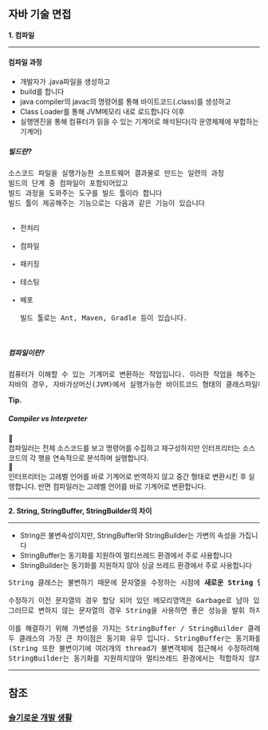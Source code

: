 <h2>자바 기술 면접</h2>
<b>1. 컴파일</b><br>
<hr>
<h4>컴파일 과정</h4>
<ul>
  <li>개발자가 .java파일을 생성하고</li>
  <li>build를 합니다</li>
  <li>java compiler의 javac의 명령어를 통해 바이트코드(.class)를 생성하고</li>
  <li>Class Loader를 통해 JVM메모리 내로 로드합니다 이후</li>
  <li>실행엔진을 통해 컴퓨터가 읽을 수 있는 기계어로 해석된다(각 운영체제에 부합하는 기계어)</li>
</ul>
<h5>빌드란?</h5>
<pre>
소스코드 파일을 실행가능한 소프트웨어 결과물로 만드는 일련의 과정
빌드의 단계 중 컴파일이 포함되어있고
빌드 과정을 도와주는 도구를 빌드 툴이라 합니다
빌드 툴이 제공해주는 기능으로는 다음과 같은 기능이 있습니다
<ul>
<li>전처리</li>
<li>컴파일</li>
<li>패키징</li>
<li>테스팅</li>
<li>배포</li>
빌드 툴로는 Ant, Maven, Gradle 등이 있습니다.
</ul>
</pre>

<h5>컴파일이란?</h5>
<pre>
컴퓨터가 이해할 수 있는 기계어로 변환하는 작업입니다. 이러한 작업을 해주는 프로그램을 가르켜 컴파일러(Compiler)라 합니다.
자바의 경우, 자바가상머신(JVM)에서 실행가능한 바이트코드 형태의 클래스파일이 생성이 됩니다.
</pre>
<strong>Tip.</strong>
<h5>Compiler vs Interpreter</h5>
🤚<br>
컴파일러는 전체 소스코드를 보고 명령어를 수집하고 재구성하지만
인터프리터는 소스코드의 각 행을 연속적으로 분석하며 실행합니다.
<br>
🤚 <br>
인터프리터는 고레벨 언어를 바로 기계어로 번역하지 않고 중간 형태로 변환시킨 후 실행합니다.
반면 컴파일러는 고레벨 언어를 바로 기계어로 변환합니다.
<hr>
<b>2. String, StringBuffer, StringBuilder의 차이 </b>
<hr>
<ul>
  <li>String은 불변속성이지만, StringBuffer와 StringBuilder는 가변의 속성을 가집니다</li>
  <li>StringBuffer는 동기화를 지원하여 멀티쓰레드 환경에서 주로 사용합니다</li>
  <li>StringBuilder는 동기화를 지원하지 않아 싱글 쓰레드 환경에서 주로 사용합니다</li>
</ul>
<pre>
String 클래스는 불변하기 때문에 문자열을 수정하는 시점에 <b>새로운 String 인스턴스</b>가 생성됩니다<br>
수정하기 이전 문자열의 경우 할당 되어 있던 메모리영역은 Garbage로 남아 있다가 GC(garbage collection)에 의해 사라집니다
그러므로 변하지 않는 문자열의 경우 String을 사용하면 좋은 성능을 발휘 하지만 추가 삭제 수정등 연산이 빈번할 경우 String 클래스는 힙 메모리에 많은 Garbage가 생성되어 메모리 부족이 발생 됩니다<br>
이를 해결하기 위해 가변성을 가지는 StringBuffer / StringBuilder 클래스가 도입되었으며, 
두 클래스의 가장 큰 차이점은 동기화 유무 입니다. StringBuffer는 동기화를 지원하여 멀티쓰레드 환경에서 안전하며
(String 또한 불변이기에 여러개의 thread가 불변객체에 접근해서 수정하려해도 수정이 불가능하기때문에 멀티쓰레드 환경에서 안정성이 있습니다)
StringBuilder는 동기화를 지원하지않아 멀티쓰레드 환경에서는 적합하지 않지만, 단일쓰레드에서의 성능은 StringBuffer보다 뛰어납니다
</pre>


<hr>
<h2>참조</h2>
<h3><a target="_blank" href="https://dev-coco.tistory.com/ ">슬기로운 개발 생활</a></h3>
